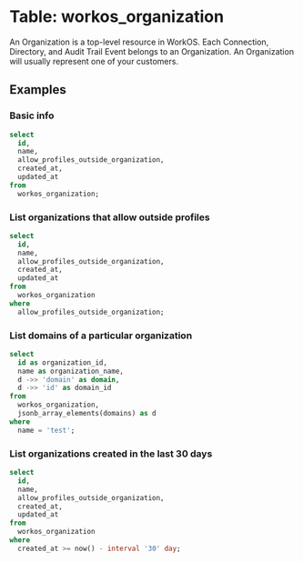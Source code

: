 # Table: workos_organization

An Organization is a top-level resource in WorkOS. Each Connection, Directory, and Audit Trail Event belongs to an Organization. An Organization will usually represent one of your customers.

## Examples

### Basic info

```sql
select
  id,
  name,
  allow_profiles_outside_organization,
  created_at,
  updated_at
from
  workos_organization;
```

### List organizations that allow outside profiles

```sql
select
  id,
  name,
  allow_profiles_outside_organization,
  created_at,
  updated_at
from
  workos_organization
where
  allow_profiles_outside_organization;
```

### List domains of a particular organization

```sql
select
  id as organization_id,
  name as organization_name,
  d ->> 'domain' as domain,
  d ->> 'id' as domain_id
from
  workos_organization,
  jsonb_array_elements(domains) as d
where
  name = 'test';
```

### List organizations created in the last 30 days

```sql
select
  id,
  name,
  allow_profiles_outside_organization,
  created_at,
  updated_at
from
  workos_organization
where
  created_at >= now() - interval '30' day;
```
